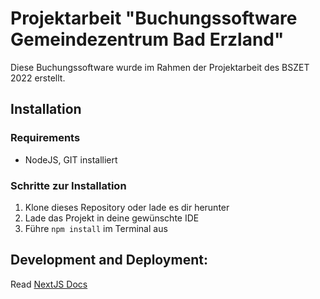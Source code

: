 # Projektarbeit "Buchungssoftware Gemeindezentrum Bad Erzland"
Diese Buchungssoftware wurde im Rahmen der Projektarbeit des BSZET 2022 erstellt.

## Installation
### Requirements
- NodeJS, GIT installiert

### Schritte zur Installation
1. Klone dieses Repository oder lade es dir herunter
2. Lade das Projekt in deine gewünschte IDE
3. Führe `npm install` im Terminal aus

## Development and Deployment:
Read [NextJS Docs](https://nextjs.org/docs)
